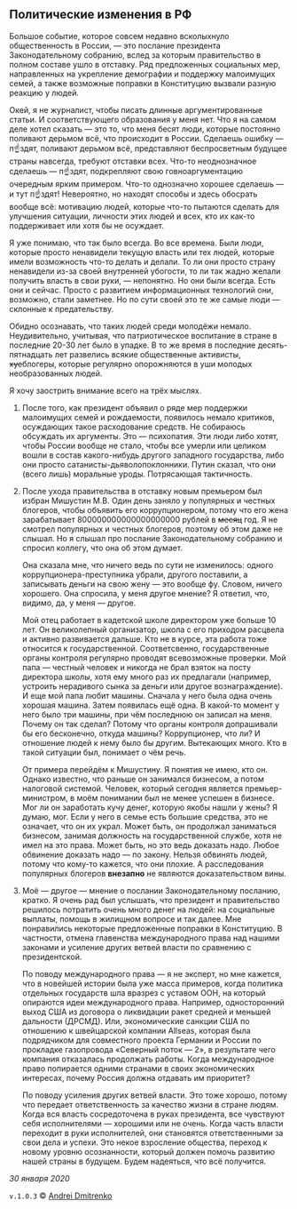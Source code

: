 ## Политические изменения в РФ

Большое событие, которое совсем недавно всколыхнуло общественность в России, &mdash; это послание президента Законодательному собранию, вслед за которым правительство в полном составе ушло в отставку. Ряд предложенных социальных мер, направленных на укрепление демографии и поддержку малоимущих семей, а также возможные поправки в Конституцию вызвали разную реакцию у людей.

Окей, я не журналист, чтобы писать длинные аргументированные статьи. И соответствующего образования у меня нет. Что я на самом деле хотел сказать &mdash; это то, что меня бесят люди, которые постоянно поливают дерьмом всё, что происходит в России. Сделаешь ошибку &mdash; п&#9757;здят, поливают дерьмом всё, представляют беспросветным будущее страны навсегда, требуют отставки всех. Что-то неоднозначное сделаешь &mdash; п&#9757;здят, подкрепляют свою говноаргументацию очередным ярким примером. Что-то однозначно хорошее сделаешь &mdash; и тут п&#9757;здят! Невероятно, но находят способы и здесь обосрать вообще всё: мотивацию людей, которые что-то пытаются сделать для улучшения ситуации, личности этих людей и всех, кто их как-то поддерживает или хотя бы не осуждает.

Я уже понимаю, что так было всегда. Во все времена. Были люди, которые просто ненавидели текущую власть или тех людей, которые имели возможность что-то делать и делали. То ли они просто страну ненавидели из-за своей внутренней убогости, то ли так жадно желали получить власть в свои руки, &mdash; непонятно. Но они были всегда. Есть они и сейчас. Просто с развитием информационных технологий они, возможно, стали заметнее. Но по сути своей это те же самые люди &mdash; склонные к предательству.

Обидно осознавать, что таких людей среди молодёжи немало. Неудивительно, учитывая, что патриотическое воспитание в стране в последние 20-30 лет было в упадке. В то же время в последние десять-пятнадцать лет развелись всякие общественные активисты, ~~хуе~~блогеры, которые регулярно опорожняются в уши молодых необразованных людей.

Я хочу заострить внимание всего на трёх мыслях.

1. После того, как президент объявил о ряде мер поддержки малоимущих семей и рождаемости, появилось немало критиков, осуждающих такое расходование средств.  Не собираюсь обсуждать их аргументы. Это &mdash; психопатия. Эти люди либо хотят, чтобы России вообще не стало, чтобы все умерли или целиком вошли в состав какого-нибудь другого западного государства, либо они просто сатанисты-дьяволопоклонники. Путин сказал, что они (всего лишь) моральные уроды. Потрясающая тактичность.

2. После ухода правительства в отставку новым премьером был избран Мишустин  М.В. Один день заняло у популярных и честных блогеров, чтобы объявить его коррупционером, потому что его жена зарабатывает 800000000000000000000 рублей в ~~месяц~~ год. Я не смотрел популярных и честных блогеров, поэтому об этом даже не слышал. Но я слышал про послание Законодательному собранию и спросил коллегу, что она об этом думает.

   Она сказала мне, что ничего ведь по сути не изменилось: одного коррупционера-преступника убрали, другого поставили, а записывать деньги на свою жену &mdash; это вообще фу. Словом, ничего хорошего. Она спросила, у меня другое мнение? Я ответил, что, видимо, да, у меня &mdash; другое.

   Мой отец работает в кадетской школе директором уже больше 10 лет. Он великолепный организатор, школа с его приходом расцвела и активно развивается дальше. Кто не в курсе, эта работа тоже относится к государственной. Соответсвенно, государственные органы контроля регулярно проводят всевозможные проверки. Мой папа &mdash; честный человек и никогда не брал взяток на посту директора школы, хотя ему много раз их предлагали (например, устроить нерадивого сынка за деньги или другое вознаграждение). И еще мой папа любит машины. Сначала у него была одна очень хорошая машина. Затем появилась ещё одна. В какой-то момент у него было три машины, при чём последнюю он записал на меня. Почему он так сделал? Потому что органы контроля допрашивали бы его бесконечно, откуда машины? Коррупционер, что ли? И отношение людей к нему было бы другим. Вытекающих много. Кто в такой ситуации был, понимает о чём речь.

   От примера перейдём к Мишустину. Я понятия не имею, кто он. Однако известно, что раньше он занимался бизнесом, а потом налоговой системой. Человек, который сегодня является премьер-министром, в моём понимании был не менее успешен в бизнесе. Мог ли он заработать кучу денег, которую якобы нашли у жены? Я думаю, мог. Если у него в семье есть большие средства, это не означает, что он их украл. Может быть, он продолжал заниматься бизнесом, занимая должность на государственной службе, хотя не имел на это права. Может быть, но это ведь доказать надо. Любое обвинение доказать надо &mdash; по закону. Нельзя обвинять людей, потому что кому-то кажется, что они плохие. А расследования популярных блогеров __внезапно__ не являются доказательством вины.

3. Моё &mdash; другое &mdash; мнение о послании Законодательному посланию, кратко. Я очень рад был услышать, что президент и правительство решилось потратить очень много денег на людей: на социальные выплаты, помощь в жилищном вопросе и так далее. Мне понравились некоторые предложенные поправки в Конституцию. В частности, отмена главенства международного права над нашими законами и усиление других ветвей власти по сравнению с президентской.

   По поводу международного права &mdash; я не эксперт, но мне кажется, что в новейшей истории была уже масса примеров, когда политика отдельных государств шла вразрез с уставом ООН, на который опираются идеи международного права. Например, односторонний выход США из договора о ликвидации ракет средней и меньшей дальности (ДРСМД). Или, экономические санкции США по отношению к швейцарской компании Allseas, которая была подрядчиком для совместного проекта Германии и России по прокладке газопровода &laquo;Северный поток &mdash; 2&raquo;, в результате чего компания отказалась продолжать работы. Когда международное право попирается одними странами в своих экономических интересах, почему Россия должна отдавать им приоритет?

   По поводу усиления других ветвей власти. Это тоже хорошо, потому что передает ответственность за качество жизни в стране людям. Когда вся власть сосредоточена в руках президента, все чувствуют себя исполнителями &mdash; хорошими или не очень. Когда часть власти переходит в руки исполнителей, они становятся ответственными за свои дела и успехи. Это некое взросление общества, переход к новому уровню осознанности, который должен помочь развитию нашей страны в будущем. Будем надеяться, что всё получится.

_30 января 2020_

`v.1.0.3` &copy; [Andrei Dmitrenko](https://admitrenko.github.io/blog)
